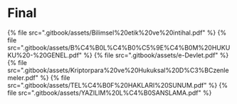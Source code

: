 # Final

<!--Index-->

{% file src=".gitbook/assets/Bilimsel%20etik%20ve%20intihal.pdf" %}
{% file src=".gitbook/assets/B%C4%B0L%C4%B0%C5%9E%C4%B0M%20HUKUKU%20-%20GENEL.pdf" %}
{% file src=".gitbook/assets/e-Devlet.pdf" %}
{% file src=".gitbook/assets/Kriptorpara%20ve%20Hukuksal%20D%C3%BCzenlemeler.pdf" %}
{% file src=".gitbook/assets/TEL%C4%B0F%20HAKLARI%20SUNUM.pdf" %}
{% file src=".gitbook/assets/YAZILIM%20L%C4%B0SANSLAMA.pdf" %}

<!--Index-->
